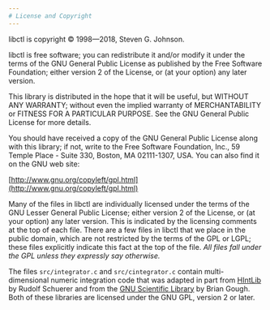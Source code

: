 ```yaml
---
# License and Copyright
---
```


libctl is copyright © 1998&mdash;2018, Steven G. Johnson.

libctl is free software; you can redistribute it and/or modify it under the terms of the GNU General Public License as published by the Free Software Foundation; either version 2 of the License, or (at your option) any later version.

This library is distributed in the hope that it will be useful, but WITHOUT ANY WARRANTY; without even the implied warranty of MERCHANTABILITY or FITNESS FOR A PARTICULAR PURPOSE. See the GNU General Public License for more details.

You should have received a copy of the GNU General Public License along with this library; if not, write to the Free Software Foundation, Inc., 59 Temple Place - Suite 330, Boston, MA 02111-1307, USA. You can also find it on the GNU web site:

[http://www.gnu.org/copyleft/gpl.html](http://www.gnu.org/copyleft/gpl.html)

Many of the files in libctl are individually licensed under the terms of the GNU Lesser General Public License; either version 2 of the License, or (at your option) any later version. This is indicated by the licensing comments at the top of each file. There are a few files in libctl that we place in the public domain, which are not restricted by the terms of the GPL or LGPL; these files explicitly indicate this fact at the top of the file. *All files fall under the GPL unless they expressly say otherwise.*

The files `src/integrator.c` and `src/cintegrator.c` contain multi-dimensional numeric integration code that was adapted in part from [HIntLib](http://mint.sbg.ac.at/HIntLib/) by Rudolf Schuerer and from the [GNU Scientific Library](https://en.wikipedia.org/wiki/GNU_Scientific_Library) by Brian Gough. Both of these libraries are licensed under the GNU GPL, version 2 or later.

